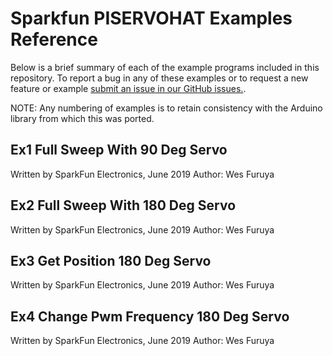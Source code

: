 # Sparkfun PISERVOHAT Examples Reference
Below is a brief summary of each of the example programs included in this repository. To report a bug in any of these examples or to request a new feature or example [submit an issue in our GitHub issues.](https://github.com/sparkfun/qwiic_piservohat_py/issues). 

NOTE: Any numbering of examples is to retain consistency with the Arduino library from which this was ported. 

## Ex1 Full Sweep With 90 Deg Servo
Written by  SparkFun Electronics, June 2019
 Author: Wes Furuya

## Ex2 Full Sweep With 180 Deg Servo
Written by  SparkFun Electronics, June 2019
 Author: Wes Furuya

## Ex3 Get Position 180 Deg Servo
Written by  SparkFun Electronics, June 2019
 Author: Wes Furuya

## Ex4 Change Pwm Frequency 180 Deg Servo
Written by  SparkFun Electronics, June 2019
 Author: Wes Furuya


